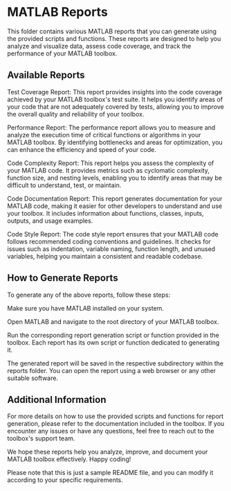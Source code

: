 # MATLAB Reports

This folder contains various MATLAB reports that you can generate using the provided scripts and functions. These reports are designed to help you analyze and visualize data, assess code coverage, and track the performance of your MATLAB toolbox.

## Available Reports

Test Coverage Report: This report provides insights into the code coverage achieved by your MATLAB toolbox's test suite. It helps you identify areas of your code that are not adequately covered by tests, allowing you to improve the overall quality and reliability of your toolbox.

Performance Report: The performance report allows you to measure and analyze the execution time of critical functions or algorithms in your MATLAB toolbox. By identifying bottlenecks and areas for optimization, you can enhance the efficiency and speed of your code.

Code Complexity Report: This report helps you assess the complexity of your MATLAB code. It provides metrics such as cyclomatic complexity, function size, and nesting levels, enabling you to identify areas that may be difficult to understand, test, or maintain.

Code Documentation Report: This report generates documentation for your MATLAB code, making it easier for other developers to understand and use your toolbox. It includes information about functions, classes, inputs, outputs, and usage examples.

Code Style Report: The code style report ensures that your MATLAB code follows recommended coding conventions and guidelines. It checks for issues such as indentation, variable naming, function length, and unused variables, helping you maintain a consistent and readable codebase.

## How to Generate Reports

To generate any of the above reports, follow these steps:

Make sure you have MATLAB installed on your system.

Open MATLAB and navigate to the root directory of your MATLAB toolbox.

Run the corresponding report generation script or function provided in the toolbox. Each report has its own script or function dedicated to generating it.

The generated report will be saved in the respective subdirectory within the reports folder. You can open the report using a web browser or any other suitable software.

## Additional Information

For more details on how to use the provided scripts and functions for report generation, please refer to the documentation included in the toolbox. If you encounter any issues or have any questions, feel free to reach out to the toolbox's support team.

We hope these reports help you analyze, improve, and document your MATLAB toolbox effectively. Happy coding!

Please note that this is just a sample README file, and you can modify it according to your specific requirements.

